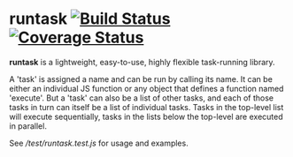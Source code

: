 # runtask [![Build Status](https://travis-ci.org/firstandthird/runtask.svg?branch=master)](https://travis-ci.org/firstandthird/runtask) [![Coverage Status](https://coveralls.io/repos/github/firstandthird/runtask/badge.svg?branch=master)](https://coveralls.io/github/firstandthird/runtask?branch=master)



  __runtask__ is a lightweight, easy-to-use, highly flexible task-running library.  

  A 'task' is assigned a name and can be run by calling its name.  It can be either an individual JS function or any object that defines a function named 'execute'.  But a 'task' can also be a list of other tasks, and each of those tasks in turn can itself be a list of individual tasks.  Tasks in the top-level list will execute sequentially, tasks in the lists below the top-level are executed in parallel.  

See _/test/runtask.test.js_ for usage and examples.
